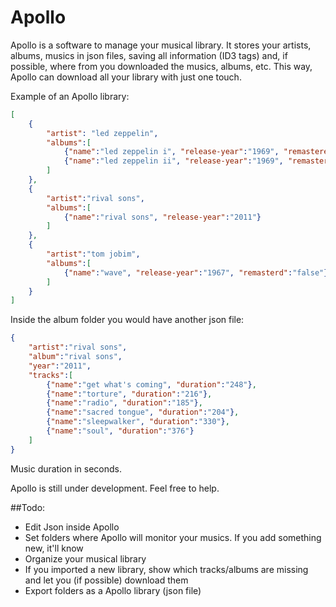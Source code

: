 Apollo
======

Apollo is a software to manage your musical library. It stores your artists, albums, musics in json files, saving all information (ID3 tags) and, if possible, where from you downloaded the musics, albums, etc. This way, Apollo can download all your library with just one touch.

Example of an Apollo library:
```json
[
    {
        "artist": "led zeppelin",
        "albums":[
            {"name":"led zeppelin i", "release-year":"1969", "remastered":"false"},
            {"name":"led zeppelin ii", "release-year":"1969", "remasterd":"true"}
        ]
    },
    {
        "artist":"rival sons",
        "albums":[
            {"name":"rival sons", "release-year":"2011"}
        ]
    },
    {
        "artist":"tom jobim",
        "albums":[
            {"name":"wave", "release-year":"1967", "remasterd":"false"}
        ]
    }
]
```

Inside the album folder you would have another json file:
```json
{
    "artist":"rival sons",
    "album":"rival sons",
    "year":"2011",
    "tracks":[
        {"name":"get what's coming", "duration":"248"},
        {"name":"torture", "duration":"216"},
        {"name":"radio", "duration":"185"},
        {"name":"sacred tongue", "duration":"204"},
        {"name":"sleepwalker", "duration":"330"},
        {"name":"soul", "duration":"376"}
    ]
}
```
Music duration in seconds.

Apollo is still under development. Feel free to help.

##Todo:
* Edit Json inside Apollo
* Set folders where Apollo will monitor your musics. If you add something new, it'll know
* Organize your musical library
* If you imported a new library, show which tracks/albums are missing and let you (if possible) download them
* Export folders as a Apollo library (json file)
